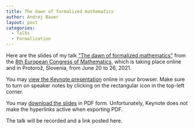 ```yaml
---
title: The dawn of formalized mathematics
author: Andrej Bauer
layout: post
categories:
  - Talks
  - Formalization
---
```


Here are the slides of my talk ["The dawn of formalized mathematics"](https://8ecm.si/system/admin/abstracts/pdfs/000/001/117/original/andrej-bauer.pdf) from the [8th European Congress of Mathematics](https://8ecm.si), which is taking place online and in Protorož, Slovenia, from June 20 to 26, 2021.

You may [view the Keynote presentation](https://www.icloud.com/keynote/0Gkr1yM7XY-31aQleWf-fiW7A#The_Dawn_of_Formalized_Mathematics) online in your browser. Make sure to turn on speaker notes by clicking on the rectangular icon in the top-left corner.

You may [download the slides](/asset/data/the-dawn-of-formalized-mathematics.pdf) in PDF form. Unfortunately, Keynote does not make the hyperlinks active when exporting PDF.

The talk will be recorded and a link posted here.
